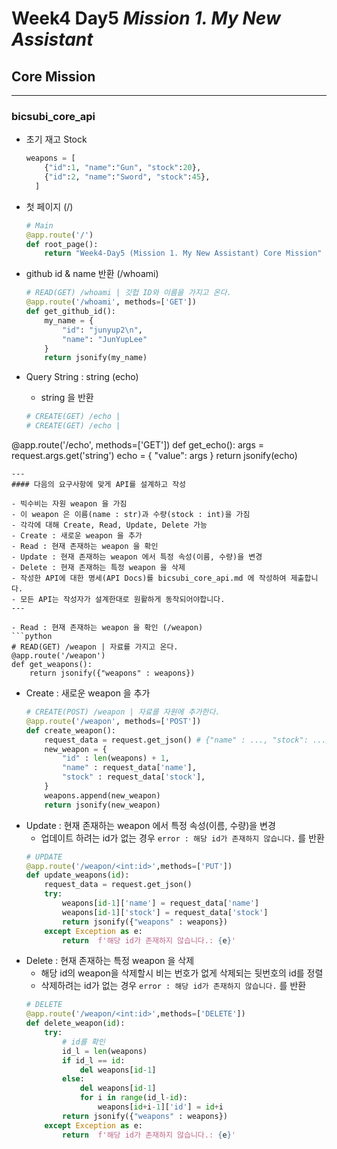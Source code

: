 # Week4 Day5 _Mission 1. My New Assistant_

## Core Mission
---
### bicsubi_core_api

- 초기 재고 Stock
  ```python
  weapons = [
      {"id":1, "name":"Gun", "stock":20},
      {"id":2, "name":"Sword", "stock":45},
    ]
    ```
- 첫 페이지 (/)
  ```python
  # Main
  @app.route('/')
  def root_page():
      return "Week4-Day5 (Mission 1. My New Assistant) Core Mission"
  ```

- github id & name 반환 (/whoami)
  ```python
  # READ(GET) /whoami | 깃헙 ID와 이름을 가지고 온다.
  @app.route('/whoami', methods=['GET'])
  def get_github_id():
      my_name = {
          "id": "junyup2\n",
          "name": "JunYupLee"
      }
      return jsonify(my_name)
  ```
- Query String : string (echo)
  - string 을 반환
  ```python
  # CREATE(GET) /echo |
  # CREATE(GET) /echo |
@app.route('/echo', methods=['GET'])
def get_echo():
    args = request.args.get('string')
    echo = {
        "value": args
    }
    return jsonify(echo)
  ```
---
#### 다음의 요구사항에 맞게 API를 설계하고 작성

- 빅수비는 자원 weapon 을 가짐
- 이 weapon 은 이름(name : str)과 수량(stock : int)을 가짐
- 각각에 대해 Create, Read, Update, Delete 가능
  - Create : 새로운 weapon 을 추가
  - Read : 현재 존재하는 weapon 을 확인
  - Update : 현재 존재하는 weapon 에서 특정 속성(이름, 수량)을 변경
  - Delete : 현재 존재하는 특정 weapon 을 삭제
- 작성한 API에 대한 명세(API Docs)를 bicsubi_core_api.md 에 작성하여 제출합니다.
- 모든 API는 작성자가 설계한대로 원활하게 동작되어야합니다.      
---

- Read : 현재 존재하는 weapon 을 확인 (/weapon)
  ```python
  # READ(GET) /weapon | 자료를 가지고 온다.
  @app.route('/weapon')
  def get_weapons():
      return jsonify({"weapons" : weapons})
  ```  

- Create : 새로운 weapon 을 추가
  ```python
  # CREATE(POST) /weapon | 자료를 자원에 추가한다.
  @app.route('/weapon', methods=['POST'])
  def create_weapon():
      request_data = request.get_json() # {"name" : ..., "stock": ...}
      new_weapon = {
          "id" : len(weapons) + 1,
          "name" : request_data['name'],
          "stock" : request_data['stock'],
      }
      weapons.append(new_weapon)
      return jsonify(new_weapon)
  ```
- Update : 현재 존재하는 weapon 에서 특정 속성(이름, 수량)을 변경
  - 업데이트 하려는 id가 없는 경우 `error : 해당 id가 존재하지 않습니다.` 를 반환
  ```python
  # UPDATE
  @app.route('/weapon/<int:id>',methods=['PUT'])
  def update_weapons(id):
      request_data = request.get_json()
      try:
          weapons[id-1]['name'] = request_data['name']
          weapons[id-1]['stock'] = request_data['stock']
          return jsonify({"weapons" : weapons})
      except Exception as e:
          return  f'해당 id가 존재하지 않습니다.: {e}'
  ```
- Delete : 현재 존재하는 특정 weapon 을 삭제
  - 해당 id의 weapon을 삭제할시 비는 번호가 없게 삭제되는 뒷번호의 id를 정렬
  - 삭제하려는 id가 없는 경우 `error : 해당 id가 존재하지 않습니다.` 를 반환
  ```python
  # DELETE
  @app.route('/weapon/<int:id>',methods=['DELETE'])
  def delete_weapon(id):
      try:
          # id를 확인
          id_l = len(weapons)
          if id_l == id:
              del weapons[id-1]
          else:
              del weapons[id-1]
              for i in range(id_l-id):
                  weapons[id+i-1]['id'] = id+i
          return jsonify({"weapons" : weapons})
      except Exception as e:
          return  f'해당 id가 존재하지 않습니다.: {e}'
  ```
